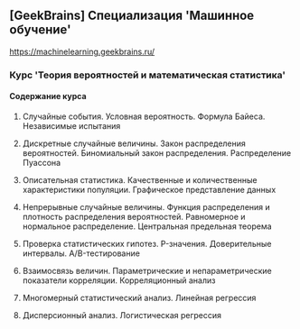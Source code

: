## [GeekBrains] Специализация 'Машинное обучение'
https://machinelearning.geekbrains.ru/

### Курс 'Теория вероятностей и математическая статистика'

#### Содержание курса

1. Случайные события. Условная вероятность. Формула Байеса. Независимые испытания

2. Дискретные случайные величины. Закон распределения вероятностей. Биномиальный закон распределения. Распределение Пуассона

3. Описательная статистика. Качественные и количественные характеристики популяции. Графическое представление данных

4. Непрерывные случайные величины. Функция распределения и плотность распределения вероятностей. Равномерное и нормальное распределение. Центральная предельная теорема

5. Проверка статистических гипотез. P-значения. Доверительные интервалы. A/B-тестирование

6. Взаимосвязь величин. Параметрические и непараметрические показатели корреляции. Корреляционный анализ

7. Многомерный статистический анализ. Линейная регрессия

8. Дисперсионный анализ. Логистическая регрессия


